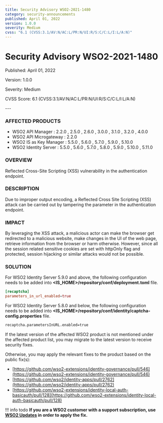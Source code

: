 ```yaml
---
title: Security Advisory WSO2-2021-1480
category: security-announcements
published: April 01, 2022
version: 1.0.0
severity: Medium
cvss: "6.1 (CVSS:3.1/AV:N/AC:L/PR:N/UI:R/S:C/C:L/I:L/A:N)"
---
```


# Security Advisory WSO2-2021-1480

<p class="doc-info">Published: April 01, 2022</p>
<p class="doc-info">Version: 1.0.0</p>
<p class="doc-info">Severity: Medium</p>
<p class="doc-info">CVSS Score: 6.1 (CVSS:3.1/AV:N/AC:L/PR:N/UI:R/S:C/C:L/I:L/A:N)</p>
---

### AFFECTED PRODUCTS
* WSO2 API Manager : 2.2.0 , 2.5.0 , 2.6.0 , 3.0.0 , 3.1.0 , 3.2.0 , 4.0.0
* WSO2 API Microgateway : 2.2.0
* WSO2 IS as Key Manager : 5.5.0 , 5.6.0 , 5.7.0 , 5.9.0 , 5.10.0
* WSO2 Identity Server : 5.5.0 , 5.6.0 , 5.7.0 , 5.8.0 , 5.9.0 , 5.10.0 , 5.11.0


### OVERVIEW
Reflected Cross-Site Scripting (XSS) vulnerability in the authentication endpoint.


### DESCRIPTION
Due to improper output encoding, a Reflected Cross Site Scripting (XSS) attack can be carried out by tampering the parameter in the authentication endpoint.


### IMPACT
By leveraging the XSS attack, a malicious actor can make the browser get redirected to a malicious website, make changes in the UI of the web page, retrieve information from the browser or harm otherwise. However, since all the session related sensitive cookies are set with httpOnly flag and protected, session hijacking or similar attacks would not be possible.


### SOLUTION
For WSO2 Identity Server 5.9.0 and above, the following configuration needs to be added into **<IS_HOME\>/repository/conf/deployment.toml** file.

```toml
[recaptcha]
parameters_in_url_enabled=true
```

For WSO2 Identity Server 5.8.0 and below, the following configuration needs to be added into **<IS_HOME\>/repository/conf/identity/captcha-config.properties** file.
```bash
recaptcha.parametersInURL.enabled=true
```

If the latest version of the affected WSO2 product is not mentioned under the affected product list, you may migrate to the latest version to receive security fixes.

Otherwise, you may apply the relevant fixes to the product based on the public fix(s):

* [https://github.com/wso2-extensions/identity-governance/pull/546](https://github.com/wso2-extensions/identity-governance/pull/546)
* [https://github.com/wso2/identity-apps/pull/2762](https://github.com/wso2/identity-apps/pull/2762)
* [https://github.com/wso2-extensions/identity-local-auth-basicauth/pull/128](https://github.com/wso2-extensions/identity-local-auth-basicauth/pull/128)


!!! info todo
    **If you are a WSO2 customer with a support subscription, use [WSO2 Updates](https://wso2.com/updates/) in order to apply the fix.**
